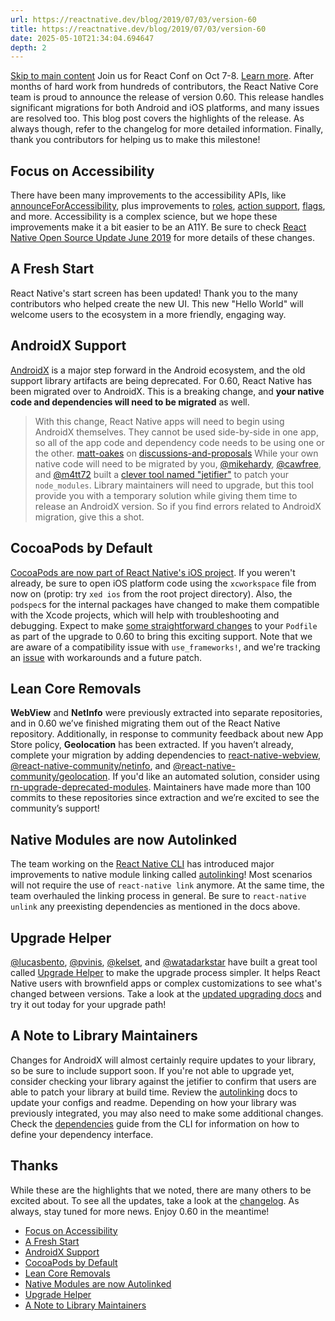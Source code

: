 ```yaml
---
url: https://reactnative.dev/blog/2019/07/03/version-60
title: https://reactnative.dev/blog/2019/07/03/version-60
date: 2025-05-10T21:34:04.694647
depth: 2
---
```


[Skip to main content](https://reactnative.dev/blog/2019/07/03/version-60#__docusaurus_skipToContent_fallback)
Join us for React Conf on Oct 7-8. [Learn more](https://conf.react.dev).
After months of hard work from hundreds of contributors, the React Native Core team is proud to announce the release of version 0.60. This release handles significant migrations for both Android and iOS platforms, and many issues are resolved too. This blog post covers the highlights of the release. As always though, refer to the changelog for more detailed information. Finally, thank you contributors for helping us to make this milestone!
## Focus on Accessibility[​](https://reactnative.dev/blog/2019/07/03/version-60#focus-on-accessibility "Direct link to Focus on Accessibility")
There have been many improvements to the accessibility APIs, like [announceForAccessibility](https://github.com/facebook/react-native/commit/cfe0032), plus improvements to [roles](https://github.com/facebook/react-native/commit/1aeac1c), [action support](https://github.com/facebook/react-native/commit/14b4668), [flags](https://github.com/facebook/react-native/commit/0090ab3), and more. Accessibility is a complex science, but we hope these improvements make it a bit easier to be an A11Y. Be sure to check [React Native Open Source Update June 2019](https://reactnative.dev/blog/2019/06/12/react-native-open-source-update#meaningful-community-contributions) for more details of these changes.
## A Fresh Start[​](https://reactnative.dev/blog/2019/07/03/version-60#a-fresh-start "Direct link to A Fresh Start")
React Native's start screen has been updated! Thank you to the many contributors who helped create the new UI. This new "Hello World" will welcome users to the ecosystem in a more friendly, engaging way.
## AndroidX Support[​](https://reactnative.dev/blog/2019/07/03/version-60#androidx-support "Direct link to AndroidX Support")
[AndroidX](https://developer.android.com/jetpack/androidx) is a major step forward in the Android ecosystem, and the old support library artifacts are being deprecated. For 0.60, React Native has been migrated over to AndroidX. This is a breaking change, and **your native code and dependencies will need to be migrated** as well.
> With this change, React Native apps will need to begin using AndroidX themselves. They cannot be used side-by-side in one app, so all of the app code and dependency code needs to be using one or the other.
> [matt-oakes](https://github.com/matt-oakes) on [discussions-and-proposals](https://github.com/react-native-community/discussions-and-proposals/issues/129)
While your own native code will need to be migrated by you, [@mikehardy](https://github.com/mikehardy), [@cawfree](https://github.com/cawfree), and [@m4tt72](https://github.com/m4tt72) built a [clever tool named "jetifier"](https://github.com/mikehardy/jetifier) to patch your `node_modules`. Library maintainers will need to upgrade, but this tool provide you with a temporary solution while giving them time to release an AndroidX version. So if you find errors related to AndroidX migration, give this a shot.
## CocoaPods by Default[​](https://reactnative.dev/blog/2019/07/03/version-60#cocoapods-by-default "Direct link to CocoaPods by Default")
[CocoaPods are now part of React Native's iOS project](https://github.com/react-native-community/discussions-and-proposals/blob/master/proposals/0004-cocoapods-support-improvements.md). If you weren't already, be sure to open iOS platform code using the `xcworkspace` file from now on (protip: try `xed ios` from the root project directory). Also, the `podspec`s for the internal packages have changed to make them compatible with the Xcode projects, which will help with troubleshooting and debugging. Expect to make [some straightforward changes](https://github.com/facebook/react-native/commit/2321b3f) to your `Podfile` as part of the upgrade to 0.60 to bring this exciting support. Note that we are aware of a compatibility issue with `use_frameworks!`, and we're tracking an [issue](https://github.com/facebook/react-native/issues/25349) with workarounds and a future patch.
## Lean Core Removals[​](https://reactnative.dev/blog/2019/07/03/version-60#lean-core-removals "Direct link to Lean Core Removals")
**WebView** and **NetInfo** were previously extracted into separate repositories, and in 0.60 we’ve finished migrating them out of the React Native repository. Additionally, in response to community feedback about new App Store policy, **Geolocation** has been extracted. If you haven’t already, complete your migration by adding dependencies to [react-native-webview](https://github.com/react-native-community/react-native-webview), [@react-native-community/netinfo](https://github.com/react-native-community/react-native-netinfo), and [@react-native-community/geolocation](https://github.com/react-native-community/react-native-geolocation). If you'd like an automated solution, consider using [rn-upgrade-deprecated-modules](https://github.com/lucasbento/rn-update-deprecated-modules). Maintainers have made more than 100 commits to these repositories since extraction and we’re excited to see the community’s support!
## Native Modules are now Autolinked[​](https://reactnative.dev/blog/2019/07/03/version-60#native-modules-are-now-autolinked "Direct link to Native Modules are now Autolinked")
The team working on the [React Native CLI](https://github.com/react-native-community/cli) has introduced major improvements to native module linking called [autolinking](https://github.com/react-native-community/cli/blob/master/docs/autolinking.md)! Most scenarios will not require the use of `react-native link` anymore. At the same time, the team overhauled the linking process in general. Be sure to `react-native unlink` any preexisting dependencies as mentioned in the docs above.
## Upgrade Helper[​](https://reactnative.dev/blog/2019/07/03/version-60#upgrade-helper "Direct link to Upgrade Helper")
[@lucasbento](https://github.com/lucasbento), [@pvinis](https://github.com/pvinis), [@kelset](https://github.com/kelset), and [@watadarkstar](https://github.com/watadarkstar) have built a great tool called [Upgrade Helper](https://react-native-community.github.io/upgrade-helper/) to make the upgrade process simpler. It helps React Native users with brownfield apps or complex customizations to see what's changed between versions. Take a look at the [updated upgrading docs](https://reactnative.dev/docs/upgrading) and try it out today for your upgrade path!
## A Note to Library Maintainers[​](https://reactnative.dev/blog/2019/07/03/version-60#a-note-to-library-maintainers "Direct link to A Note to Library Maintainers")
Changes for AndroidX will almost certainly require updates to your library, so be sure to include support soon. If you're not able to upgrade yet, consider checking your library against the jetifier to confirm that users are able to patch your library at build time.
Review the [autolinking](https://github.com/react-native-community/cli/blob/master/docs/autolinking.md) docs to update your configs and readme. Depending on how your library was previously integrated, you may also need to make some additional changes. Check the [dependencies](https://github.com/react-native-community/cli/blob/master/docs/dependencies.md) guide from the CLI for information on how to define your dependency interface.
## Thanks[​](https://reactnative.dev/blog/2019/07/03/version-60#thanks "Direct link to Thanks")
While these are the highlights that we noted, there are many others to be excited about. To see all the updates, take a look at the [changelog](https://github.com/react-native-community/react-native-releases/blob/master/CHANGELOG.md). As always, stay tuned for more news. Enjoy 0.60 in the meantime!
  * [Focus on Accessibility](https://reactnative.dev/blog/2019/07/03/version-60#focus-on-accessibility)
  * [A Fresh Start](https://reactnative.dev/blog/2019/07/03/version-60#a-fresh-start)
  * [AndroidX Support](https://reactnative.dev/blog/2019/07/03/version-60#androidx-support)
  * [CocoaPods by Default](https://reactnative.dev/blog/2019/07/03/version-60#cocoapods-by-default)
  * [Lean Core Removals](https://reactnative.dev/blog/2019/07/03/version-60#lean-core-removals)
  * [Native Modules are now Autolinked](https://reactnative.dev/blog/2019/07/03/version-60#native-modules-are-now-autolinked)
  * [Upgrade Helper](https://reactnative.dev/blog/2019/07/03/version-60#upgrade-helper)
  * [A Note to Library Maintainers](https://reactnative.dev/blog/2019/07/03/version-60#a-note-to-library-maintainers)




